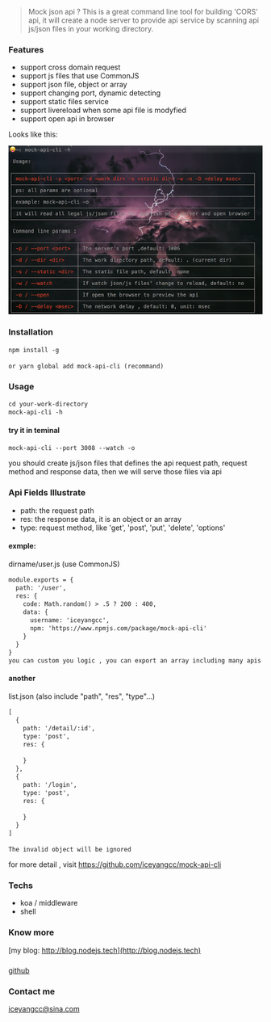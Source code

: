 

> Mock json api ? This is a great command line tool for building 'CORS' api, it will create a node server to provide api service by scanning  api js/json files in your working directory. 

> 

### Features
* support cross domain request
* support js files that use CommonJS
* support json file, object or array
* support changing port, dynamic detecting
* support static files service
* support livereload when some api file is modyfied 
* support open api in browser

Looks like this:

![](https://raw.githubusercontent.com/iceyangcc/mock-api-cli/master/images/cli-h.png)

### Installation

```text
npm install -g

or yarn global add mock-api-cli (recommand)
```

### Usage

```text
cd your-work-directory
mock-api-cli -h 
```
> 

#### try it in teminal 
```text
mock-api-cli --port 3008 --watch -o
```


you should create js/json files that defines the api request path, request method  and response data, then we will serve those files via api 

### Api Fields Illustrate

* path: the request path
* res: the response data, it is an object or an array
* type: request method, like 'get', 'post', 'put', 'delete', 'options'

#### exmple: 
dirname/user.js (use CommonJS)

```text
module.exports = {
  path: '/user',
  res: {
    code: Math.random() > .5 ? 200 : 400,
    data: {
      username: 'iceyangcc',
      npm: 'https://www.npmjs.com/package/mock-api-cli'
    }
  }
}
you can custom you logic , you can export an array including many apis
```

#### another 
list.json (also include "path", "res", "type"...)

```text
[
  {
    path: '/detail/:id',
    type: 'post',
    res: {

    }
  },
  {
    path: '/login',
    type: 'post',
    res: {

    }
  }
]

The invalid object will be ignored
```

for more detail , visit https://github.com/iceyangcc/mock-api-cli

### Techs
* koa / middleware
* shell

### Know more
[my blog: http://blog.nodejs.tech](http://blog.nodejs.tech)
#####  
[github](https://github.com/iceyangcc)


### Contact me
iceyangcc@sina.com




